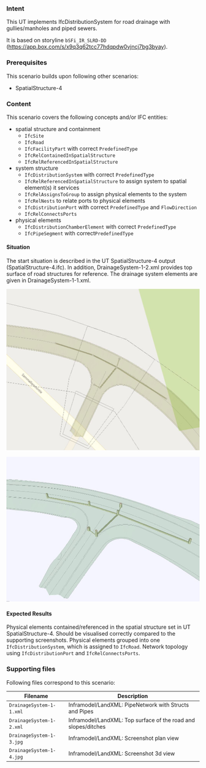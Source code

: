 ### Intent

This UT implements IfcDistributionSystem for road drainage with gullies/manholes and piped sewers.

It is based on storyline `bSFi_IR_SLRD-DD` (https://app.box.com/s/x9q3q62tcc77hdqpdw0vjncj7bg3byay).

### Prerequisites

This scenario builds upon following other scenarios:

- SpatialStructure-4

### Content

This scenario covers the following concepts and/or IFC entities:

- spatial structure and containment
    - `IfcSite`
    - `IfcRoad`
    - `IfcFacilityPart` with correct `PredefinedType`
    - `IfcRelContainedInSpatialStructure`
    - `IfcRelReferencedInSpatialStructure`
- system structure
    - `IfcDistributionSystem` with correct `PredefinedType`
    - `IfcRelReferencedInSpatialStructure` to assign system to spatial element(s) it services
    - `IfcRelAssignsToGroup` to assign physical elements to the system
    - `IfcRelNests` to relate ports to physical elements
    - `IfcDistributionPort` with correct `PredefinedType` and `FlowDirection`
    - `IfcRelConnectsPorts` 
- physical elements 
    - `IfcDistributionChamberElement` with correct `PredefinedType`
    - `IfcPipeSegment` with correct`PredefinedType`

#### Situation

The start situation is described in the UT SpatialStructure-4 output (SpatialStructure-4.ifc).
In addition, DrainageSystem-1-2.xml provides top surface of road structures for reference.
The drainage system elements are given in DrainageSystem-1-1.xml.

![](./DrainageSystem-1-3.JPG)



![](./DrainageSystem-1-4.JPG)

#### Expected Results

Physical elements contained/referenced in the spatial structure set in UT SpatialStructure-4.
Should be visualised correctly compared to the supporting screenshots.
Physical elements grouped into one `IfcDistributionSystem`, which is assigned to `IfcRoad`.
Network topology using `IfcDistributionPort` and `IfcRelConnectsPorts`.

### Supporting files

Following files correspond to this scenario:

| Filename                 | Description                                                  |
| ------------------------ | ------------------------------------------------------------ |
| `DrainageSystem-1-1.xml` | Inframodel/LandXML: PipeNetwork with Structs and Pipes       |
| `DrainageSystem-1-2.xml` | Inframodel/LandXML: Top surface of the road and slopes/ditches |
| `DrainageSystem-1-3.jpg` | Inframodel/LandXML: Screenshot plan view                     |
| `DrainageSystem-1-4.jpg` | Inframodel/LandXML: Screenshot 3d view                       |

